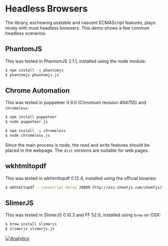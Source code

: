 # Headless Browsers

The library, eschewing unstable and nascent ECMAScript features, plays nicely
with most headless browsers.  This demo shows a few common headless scenarios.

## PhantomJS

This was tested in PhantomJS 2.1.1, installed using the node module:

```bash
$ npm install -g phantomjs
$ phantomjs phantomjs.js
```

## Chrome Automation

This was tested in puppeteer 0.9.0 (Chromium revision 494755) and `chromeless`:

```bash
$ npm install puppeteer
$ node puppeteer.js

$ npm install -g chromeless
$ node chromeless.js
```

Since the main process is node, the read and write features should be placed in
the webpage.  The `dist` versions are suitable for web pages.


## wkhtmltopdf

This was tested in wkhtmltopdf 0.12.4, installed using the official binaries:

```bash
$ wkhtmltopdf --javascript-delay 20000 http://oss.sheetjs.com/sheetjs/tests/ test.pdf
```

## SlimerJS

This was tested in SlimerJS 0.10.3 and FF 52.0, installed using `brew` on OSX:

```bash
$ brew install slimerjs
$ slimerjs slimerjs.js
```

[![Analytics](https://ga-beacon.appspot.com/UA-36810333-1/SheetJS/js-xlsx?pixel)](https://github.com/SheetJS/js-xlsx)
